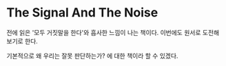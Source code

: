 # The Signal And The Noise

전에 읽은 '모두 거짓말을 한다'와 흡사한 느낌이 나는 책이다.
이번에도 원서로 도전해보기로 한다.

기본적으로 왜 우리는 잘못 판단하는가? 에 대한 책이라 할 수 있겠다.
